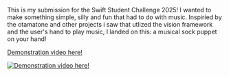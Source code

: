 This is my submission for the Swift Student Challenge 2025! I wanted to make something simple, silly and fun that had to do with music. Inspiried by the otamatone and other projects i saw that utlized the vision framework and the user's hand to play music, I landed on this: a musical sock puppet on your hand!

[Demonstration video here!](https://youtu.be/qnYDLUdTiG8)

[![Demonstration video here!](https://img.youtube.com/vi/qnYDLUdTiG8/0.jpg)](https://youtu.be/qnYDLUdTiG8)

